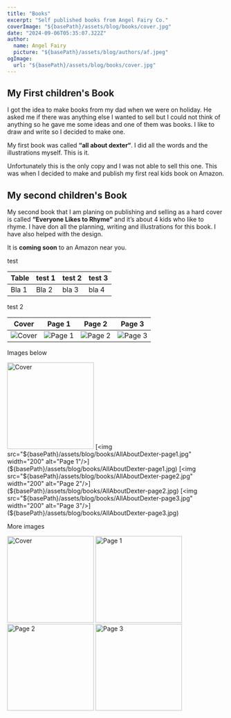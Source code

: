 ```yaml
---
title: "Books"
excerpt: "Self published books from Angel Fairy Co."
coverImage: "${basePath}/assets/blog/books/cover.jpg"
date: "2024-09-06T05:35:07.322Z"
author:
  name: Angel Fairy
  picture: "${basePath}/assets/blog/authors/af.jpeg"
ogImage:
  url: "${basePath}/assets/blog/books/cover.jpg"
---
```



## My First children's Book  

I got the idea to make books from my dad when we were on holiday. He asked me if there was anything else I wanted to sell but I could not think of anything so he gave me some ideas and one of them was books. I like to draw and write so I decided to make one. 

My first book was called **“all about dexter“**. I did all the words and the illustrations myself. This is it. 


Unfortunately this is the only copy and I was not able to sell this one. This was when I decided to make and publish my first real kids book on Amazon.  

## My second children's Book  

My second book that I am planing on publishing and selling as a hard cover is called **“Everyone Likes to Rhyme“** and it’s about 4 kids who like to rhyme. I have don all the planning, writing and illustrations for this book. I have also helped with the design.

It is **coming soon** to an Amazon near you.   

test 

| Table | test 1 | test 2 | test 3 |
| -------- | ------- | -------- | ------- |
| Bla 1 | Bla 2 | bla 3 | bla 4 |

test 2

| Cover | Page 1 | Page 2 | Page 3 |
| -------- | ------- | -------- | ------- |
| ![Cover](${basePath}/assets/blog/books/AllAboutDexter-cover.jpg) | ![Page 1](${basePath}/assets/blog/books/AllAboutDexter-page1.jpg) | ![Page 2](${basePath}/assets/blog/books/AllAboutDexter-page2.jpg) | ![Page 3](${basePath}/assets/blog/books/AllAboutDexter-page3.jpg) |


Images below

[<img src="${basePath}/assets/blog/books/AllAboutDexter-cover.jpg" width="200" alt="Cover"/>](${basePath}/assets/blog/books/AllAboutDexter-cover.jpg)
[<img src="${basePath}/assets/blog/books/AllAboutDexter-page1.jpg" width="200" alt="Page 1"/>](${basePath}/assets/blog/books/AllAboutDexter-page1.jpg)
[<img src="${basePath}/assets/blog/books/AllAboutDexter-page2.jpg" width="200" alt="Page 2"/>](${basePath}/assets/blog/books/AllAboutDexter-page2.jpg)
[<img src="${basePath}/assets/blog/books/AllAboutDexter-page3.jpg" width="200" alt="Page 3"/>](${basePath}/assets/blog/books/AllAboutDexter-page3.jpg)

More images

<img src="${basePath}/assets/blog/books/AllAboutDexter-cover.jpg" width="200" alt="Cover"/>
<img src="${basePath}/assets/blog/books/AllAboutDexter-page1.jpg" width="200" alt="Page 1"/>
<img src="${basePath}/assets/blog/books/AllAboutDexter-page2.jpg" width="200" alt="Page 2"/>
<img src="${basePath}/assets/blog/books/AllAboutDexter-page3.jpg" width="200" alt="Page 3"/>


